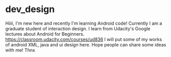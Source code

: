 # dev_design
Hiiii, I'm new here and recently I'm learning Android code!
Currently I am a graduate student of interaction design.
I learn from Udacity's Google lectures about Android for Beginners.
https://classroom.udacity.com/courses/ud836
I will put some of my works of android XML, java and ui design here.
Hope people can share some ideas with me! Thnx
